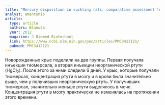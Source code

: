 ```yaml
---
title: "Mercury disposition in suckling rats: comparative assessment following parenteral exposure to thiomersal and mercuric chloride"
analyst: amantonio
article:
  type: article
  authors: Blanuša
  year: 2012
  magazine: J Biomed Biotechnol
  link: https://www.ncbi.nlm.nih.gov/pmc/articles/PMC3412121/
  pubmed: PMC3412121
---
```


Новорожденных крыс поделили на две группы. Первая получала инъекции тиомерсала, а вторая инъекции неорганической ртути (HgCl<sub>2</sub>). После этого за ними следили 6 дней. У крыс, которые получали тиомерсал, концентрация ртути в мозгу и в крови была значительно выше, чем у получивших неорганическую ртуть. У получивших тиомерсал, значительно меньше ртути выделялось в моче. Концентрация ртути в мозгу практически не изменялась на протяжении этого времени.
